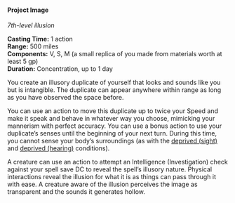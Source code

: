 #### Project Image
<!-- markdownlint-disable link-image-reference-definitions -->
[_metadata_:spell_name]:- "Project Image"
[_metadata_:spell_level]:- "7"
[_metadata_:spell_school]:- "illusion"
[_metadata_:ritual]:- "false"
[_metadata_:casting_time_amount]:- "1"
[_metadata_:casting_time_unit]:- "action"
[_metadata_:range]:- "500 miles"
[_metadata_:components_verbal]:- "true"
[_metadata_:components_somatic]:- "true"
[_metadata_:components_material]:- "true"
[_metadata_:components_material_description]:- "a small replica of you made from materials worth at least 5 gp"
[_metadata_:components_material_cost]:- "5 gp"
[_metadata_:duration]:- "1 day"
[_metadata_:concentration]:- "true"
[_metadata_:compared_to_wotc_srd_5.1]:- "mechanics_same_wording_different"
[_metadata_:compared_to_a5e_srd]:- "mechanics_same_wording_different"
<!-- markdownlint-disable-next-line no-emphasis-as-heading -->
_7th-level illusion_

**Casting Time:** 1 action \
**Range:** 500 miles \
**Components:** V, S, M (a small replica of you made from materials worth at least 5 gp) \
**Duration:** Concentration, up to 1 day

You create an illusory duplicate of yourself that looks and sounds like you but is intangible.
The duplicate can appear anywhere within range as long as you have observed the space before.

You can use an action to move this duplicate up to twice your Speed and make it speak and behave in whatever way you choose, mimicking your mannerism with perfect accuracy.
You can use a bonus action to use your duplicate’s senses until the beginning of your next turn.
During this time, you cannot sense your body’s surroundings (as with the [deprived (sight)](#Conditions_deprived) and [deprived (hearing)](#Conditions_deprived) conditions).

A creature can use an action to attempt an Intelligence (Investigation) check against your spell save DC to reveal the spell’s illusory nature.
Physical interactions reveal the illusion for what it is as things can pass through it with ease.
A creature aware of the illusion perceives the image as transparent and the sounds it generates hollow.
